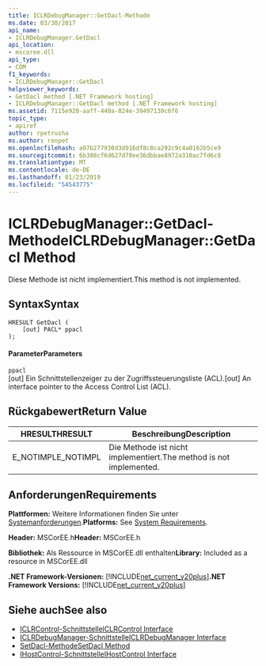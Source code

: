 ```yaml
---
title: ICLRDebugManager::GetDacl-Methode
ms.date: 03/30/2017
api_name:
- ICLRDebugManager.GetDacl
api_location:
- mscoree.dll
api_type:
- COM
f1_keywords:
- ICLRDebugManager::GetDacl
helpviewer_keywords:
- GetDacl method [.NET Framework hosting]
- ICLRDebugManager::GetDacl method [.NET Framework hosting]
ms.assetid: 7115e920-aaff-440a-824e-39497139c6f6
topic_type:
- apiref
author: rpetrusha
ms.author: ronpet
ms.openlocfilehash: a97b277930d3d916df8c8ca292c9c4a0162b5ce9
ms.sourcegitcommit: 6b308cf6d627d78ee36dbbae8972a310ac7fd6c8
ms.translationtype: MT
ms.contentlocale: de-DE
ms.lasthandoff: 01/23/2019
ms.locfileid: "54543775"
---
```

# <a name="iclrdebugmanagergetdacl-method"></a><span data-ttu-id="af202-102">ICLRDebugManager::GetDacl-Methode</span><span class="sxs-lookup"><span data-stu-id="af202-102">ICLRDebugManager::GetDacl Method</span></span>
<span data-ttu-id="af202-103">Diese Methode ist nicht implementiert.</span><span class="sxs-lookup"><span data-stu-id="af202-103">This method is not implemented.</span></span>  
  
## <a name="syntax"></a><span data-ttu-id="af202-104">Syntax</span><span class="sxs-lookup"><span data-stu-id="af202-104">Syntax</span></span>  
  
```  
HRESULT GetDacl (  
    [out] PACL* ppacl  
);  
```  
  
#### <a name="parameters"></a><span data-ttu-id="af202-105">Parameter</span><span class="sxs-lookup"><span data-stu-id="af202-105">Parameters</span></span>  
 `ppacl`  
 <span data-ttu-id="af202-106">[out] Ein Schnittstellenzeiger zu der Zugriffssteuerungsliste (ACL).</span><span class="sxs-lookup"><span data-stu-id="af202-106">[out] An interface pointer to the Access Control List (ACL).</span></span>  
  
## <a name="return-value"></a><span data-ttu-id="af202-107">Rückgabewert</span><span class="sxs-lookup"><span data-stu-id="af202-107">Return Value</span></span>  
  
|<span data-ttu-id="af202-108">HRESULT</span><span class="sxs-lookup"><span data-stu-id="af202-108">HRESULT</span></span>|<span data-ttu-id="af202-109">Beschreibung</span><span class="sxs-lookup"><span data-stu-id="af202-109">Description</span></span>|  
|-------------|-----------------|  
|<span data-ttu-id="af202-110">E_NOTIMPL</span><span class="sxs-lookup"><span data-stu-id="af202-110">E_NOTIMPL</span></span>|<span data-ttu-id="af202-111">Die Methode ist nicht implementiert.</span><span class="sxs-lookup"><span data-stu-id="af202-111">The method is not implemented.</span></span>|  
  
## <a name="requirements"></a><span data-ttu-id="af202-112">Anforderungen</span><span class="sxs-lookup"><span data-stu-id="af202-112">Requirements</span></span>  
 <span data-ttu-id="af202-113">**Plattformen:** Weitere Informationen finden Sie unter [Systemanforderungen](../../../../docs/framework/get-started/system-requirements.md).</span><span class="sxs-lookup"><span data-stu-id="af202-113">**Platforms:** See [System Requirements](../../../../docs/framework/get-started/system-requirements.md).</span></span>  
  
 <span data-ttu-id="af202-114">**Header:** MSCorEE.h</span><span class="sxs-lookup"><span data-stu-id="af202-114">**Header:** MSCorEE.h</span></span>  
  
 <span data-ttu-id="af202-115">**Bibliothek:** Als Ressource in MSCorEE.dll enthalten</span><span class="sxs-lookup"><span data-stu-id="af202-115">**Library:** Included as a resource in MSCorEE.dll</span></span>  
  
 <span data-ttu-id="af202-116">**.NET Framework-Versionen:** [!INCLUDE[net_current_v20plus](../../../../includes/net-current-v20plus-md.md)]</span><span class="sxs-lookup"><span data-stu-id="af202-116">**.NET Framework Versions:** [!INCLUDE[net_current_v20plus](../../../../includes/net-current-v20plus-md.md)]</span></span>  
  
## <a name="see-also"></a><span data-ttu-id="af202-117">Siehe auch</span><span class="sxs-lookup"><span data-stu-id="af202-117">See also</span></span>
- [<span data-ttu-id="af202-118">ICLRControl-Schnittstelle</span><span class="sxs-lookup"><span data-stu-id="af202-118">ICLRControl Interface</span></span>](../../../../docs/framework/unmanaged-api/hosting/iclrcontrol-interface.md)
- [<span data-ttu-id="af202-119">ICLRDebugManager-Schnittstelle</span><span class="sxs-lookup"><span data-stu-id="af202-119">ICLRDebugManager Interface</span></span>](../../../../docs/framework/unmanaged-api/hosting/iclrdebugmanager-interface.md)
- [<span data-ttu-id="af202-120">SetDacl-Methode</span><span class="sxs-lookup"><span data-stu-id="af202-120">SetDacl Method</span></span>](../../../../docs/framework/unmanaged-api/hosting/iclrdebugmanager-setdacl-method.md)
- [<span data-ttu-id="af202-121">IHostControl-Schnittstelle</span><span class="sxs-lookup"><span data-stu-id="af202-121">IHostControl Interface</span></span>](../../../../docs/framework/unmanaged-api/hosting/ihostcontrol-interface.md)

